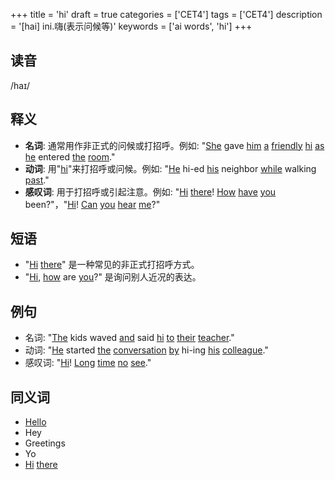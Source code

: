 +++
title = 'hi'
draft = true
categories = ['CET4']
tags = ['CET4']
description = '[hai] ini.嗨(表示问候等)'
keywords = ['ai words', 'hi']
+++

## 读音
/haɪ/

## 释义
- **名词**: 通常用作非正式的问候或打招呼。例如: "[She](/zh/post/she/) gave [him](/zh/post/him/) [a](/zh/post/a/) [friendly](/zh/post/friendly/) [hi](/zh/post/hi/) [as](/zh/post/as/) [he](/zh/post/he/) entered [the](/zh/post/the/) [room](/zh/post/room/)."
- **动词**: 用"[hi](/zh/post/hi/)"来打招呼或问候。例如: "[He](/zh/post/he/) hi-ed [his](/zh/post/his/) neighbor [while](/zh/post/while/) walking [past](/zh/post/past/)."
- **感叹词**: 用于打招呼或引起注意。例如: "[Hi](/zh/post/hi/) [there](/zh/post/there/)! [How](/zh/post/how/) [have](/zh/post/have/) [you](/zh/post/you/) been?"，"[Hi](/zh/post/hi/)! [Can](/zh/post/can/) [you](/zh/post/you/) [hear](/zh/post/hear/) [me](/zh/post/me/)?"

## 短语
- "[Hi](/zh/post/hi/) [there](/zh/post/there/)" 是一种常见的非正式打招呼方式。
- "[Hi](/zh/post/hi/), [how](/zh/post/how/) are [you](/zh/post/you/)?" 是询问别人近况的表达。

## 例句
- 名词: "[The](/zh/post/the/) kids waved [and](/zh/post/and/) said [hi](/zh/post/hi/) [to](/zh/post/to/) [their](/zh/post/their/) [teacher](/zh/post/teacher/)."
- 动词: "[He](/zh/post/he/) started [the](/zh/post/the/) [conversation](/zh/post/conversation/) [by](/zh/post/by/) hi-ing [his](/zh/post/his/) [colleague](/zh/post/colleague/)."
- 感叹词: "[Hi](/zh/post/hi/)! [Long](/zh/post/long/) [time](/zh/post/time/) [no](/zh/post/no/) [see](/zh/post/see/)."

## 同义词
- [Hello](/zh/post/hello/)
- Hey
- Greetings
- Yo
- [Hi](/zh/post/hi/) [there](/zh/post/there/)
